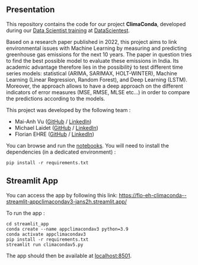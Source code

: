 ## Presentation

This repository contains the code for our project **ClimaConda**, developed during our [Data Scientist training](https://datascientest.com/en/data-scientist-course) at [DataScientest](https://datascientest.com/).


Based on a research paper published in 2022, this project aims to link environmental issues with Machine Learning by measuring and predicting greenhouse gas emissions for the next 10 years. The paper in question tries to find the best possible model to evaluate these emissions in India. Its academic advantage therefore lies in the possibilitý to test different time series models: statistical (ARIMA, SARIMAX, HOLT-WINTER), Machine Learning (Linear Regression, Random Forest), and Deep Learning (LSTM). Moreover, the approach allows to have a deep approach on the different indicators of error measures (MSE, RMSE, MLSE etc...) in order to compare the predictions according to the models.


This project was developed by the following team :

- Mai-Anh Vu ([GitHub](https://github.com/mai-anh-vu) / [LinkedIn](https://www.linkedin.com/in/mai-anh-vu-3449505/))
- Michael Laidet ([GitHub](https://github.com/) / [LinkedIn](http://linkedin.com/))
- Florian EHRE ([GitHub](https://github.com/Flo-Eh) / [LinkedIn](https://www.linkedin.com/in/florian-ehre-01323395/))

You can browse and run the [notebooks](./notebooks). You will need to install the dependencies (in a dedicated environment) :

```
pip install -r requirements.txt
```

## Streamlit App

You can access the app by following this link:
https://flo-eh-climaconda--streamlit-appclimacondav3-jans2h.streamlit.app/



To run the app :

```shell
cd streamlit_app
conda create --name appclimacondav3 python=3.9
conda activate appclimacondav3
pip install -r requirements.txt
streamlit run climacondav5.py
```

The app should then be available at [localhost:8501](http://localhost:8501).
